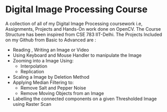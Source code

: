# Digital Image Processing Course
A collection of all of my Digital Image Processing coursework i.e, Assignments, Projects and Hands-On work done on OpenCV. 
The Course Structure has been inspired from CSE 783 IIT-Delhi.
The Projects Included on my Github from Basic to Advanced are :
* Reading , Writing an Image or Video 
* Using Keyboard and Mouse Handler to manipulate the Image
* Zooming into a Image Using:
  * Interpolation
  * Replication
* Scaling a Image by Deletion Method
* Applying Median Filtering to:
  * Remove Salt and Pepper Noise
  * Remove Moving Objects from an Image
* Labelling the connected components on a given Thresholded Image using Raster Scan
